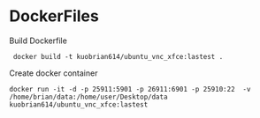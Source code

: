 # DockerFiles


Build Dockerfile
```
 docker build -t kuobrian614/ubuntu_vnc_xfce:lastest .
```


Create docker container
```
docker run -it -d -p 25911:5901 -p 26911:6901 -p 25910:22  -v /home/brian/data:/home/user/Desktop/data kuobrian614/ubuntu_vnc_xfce:lastest
```
